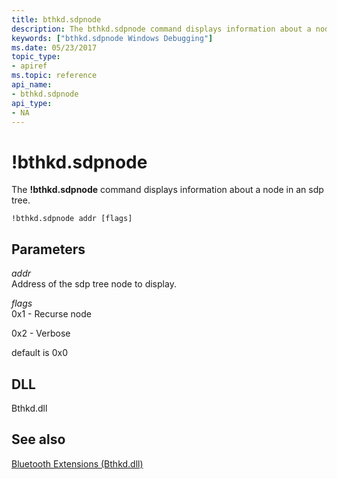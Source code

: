 ```yaml
---
title: bthkd.sdpnode
description: The bthkd.sdpnode command displays information about a node in an sdp tree.
keywords: ["bthkd.sdpnode Windows Debugging"]
ms.date: 05/23/2017
topic_type:
- apiref
ms.topic: reference
api_name:
- bthkd.sdpnode
api_type:
- NA
---
```


# !bthkd.sdpnode


The **!bthkd.sdpnode** command displays information about a node in an sdp tree.

```dbgsyntax
!bthkd.sdpnode addr [flags]
```

## <span id="ddk__devobj_dbg"></span><span id="DDK__DEVOBJ_DBG"></span>Parameters


<span id="_______addr______"></span><span id="_______ADDR______"></span> *addr*   
Address of the sdp tree node to display.

<span id="_______flags______"></span><span id="_______FLAGS______"></span> *flags*   
0x1 - Recurse node

0x2 - Verbose

default is 0x0

## <span id="DLL"></span><span id="dll"></span>DLL


Bthkd.dll

## See also


[Bluetooth Extensions (Bthkd.dll)](bluetooh-extensions--bthkd-dll-.md)

 

 






